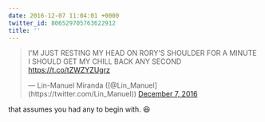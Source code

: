 ```yaml
---
date: 2016-12-07 11:04:01 +0000
twitter_id: 806529705763622912
title: ''
---
```


<blockquote class="twitter-tweet"><p lang="en" dir="ltr">I&#39;M JUST RESTING MY HEAD ON RORY&#39;S SHOULDER FOR A MINUTE I SHOULD GET MY CHILL BACK ANY SECOND <a href="https://t.co/tZWZYZUgrz">https://t.co/tZWZYZUgrz</a></p>&mdash; Lin-Manuel Miranda ([@Lin_Manuel](https://twitter.com/Lin_Manuel)) <a href="https://twitter.com/Lin_Manuel/status/806528618469949445?ref_src=twsrc%5Etfw">December 7, 2016</a></blockquote>
<script async src="https://platform.twitter.com/widgets.js" charset="utf-8"></script>

that assumes you had any to begin with. 😆

